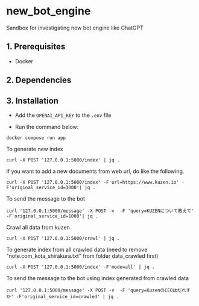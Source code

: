 # new_bot_engine
Sandbox for investigating new bot engine like ChatGPT

## 1. Prerequisites

- Docker

## 2. Dependencies

## 3. Installation

- Add the `OPENAI_API_KEY` to the `.env` file

- Run the command below:

```
docker compose run app
```

To generate new index
```
curl -X POST '127.0.0.1:5000/index' | jq .
```
If you want to add a new documents from web url, do like the following.
```
curl -X POST '127.0.0.1:5000/index' -F'url=https://www.kuzen.io' -F'original_service_id=1000'| jq .
```

To send the message to the bot
```
curl '127.0.0.1:5000/message' -X POST -v  -F 'query=KUZENについて教えて' -F'original_service_id=1000'| jq .
```



Crawl all data from kuzen
```
curl -X POST '127.0.0.1:5000/crawl' | jq .
```

To generate index from all crawled data (need to remove "note.com_kota_shirakura.txt" from folder data_crawled first)
```
curl -X POST '127.0.0.1:5000/index' -F'mode=all' | jq .
```

To send the message to the bot using index generated from crawled data
```
curl '127.0.0.1:5000/message' -X POST -v  -F 'query=KuzenのCEOはだれすか' -F'original_service_id=crawled' | jq .
```